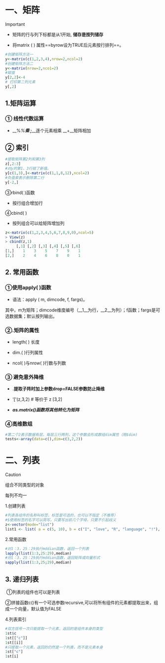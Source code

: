 # 一、矩阵

> [!IMPORTANT]
>
> * 矩阵的行与列下标都是从1开始, **储存是按列储存**
>
> * 将matrix (   ) 属性==byrow设为TRUE后元素按行排列==。
>
> ```R
> #创建矩阵方法一
> y<-matrix(c(1,2,3,4),nrow=2,ncol=2)
> #创建矩阵方法二
> y<-matrix(nrow=2,nco1=2)
> #赋值
> y[2,2]<-4
> # 打印第二列元素
> y[,2]
> ```
>

##  1.矩阵运算

### &#9312; 线性代数运算 

* __%*%__乘 ;__*__逐个元素相乘 __+__矩阵相加

##  &#9313; 索引 

```R
#提取矩阵第2列和第3列
z[,2:3]
#对y的第1、3行赋了新值。
y[c(1,3),]<-matrix(c(1,1,8,12),ncol=2)
#负值索表示删除第二行
y[-2,]
```

&#9314;rbind(   )函数

* 按行组合增加行

&#9315;cbind(   )

* 按列组合可以给矩阵增加列

```R
z<-matrix(c(1,2,3,4,5,6,7,8,9,0),ncol=5)
> View(z)
> cbind(z,1)
     [,1] [,2] [,3] [,4] [,5] [,6]
[1,]    1    3    5    7    9    1
[2,]    2    4    6    8    0    1
```



## 2. 常用函数

### &#9312;使用apply(   )函数

* 语法：apply ( m, dimcode, f, fargs)。

​		其中，m为矩阵；dimcode维度编号（__1__为行，__2__为列）；f函数；fargs是可选数据集；默认按列输出。

### &#9313;.矩阵的属性

* length(   ) 长度

* dim.(   )行列属性

* ncol(   )与nrow(   )行数与列数

### &#9314; 避免意外降维

* .__提取子阵时加上参数drop=FALSE参数防止降维__

* ’['(z,3,2) # 等价于 z [3,2]

* ***as.matrix()函数将其他转化为矩阵***

### &#9315;高维数组

```R
#第二个2表示数据有层，每层三行两列，这个参数会形成数组dim属性（用$dim)
tests<-array(data=c(),dim=c(3,2,2))
```

# 二、列表

> [!CAUTION]
>
> 组合不同类型的对象
>
> 每列不均一

1.创建列表

```R
#列表各组件的名称叫标签，标签是可选的，也可以不指定（不推荐）
#$使用标签的名字可以简写，只要写出前几个字母，只要不引起歧义
z<-vector(mode="list")
list1 <- list( a = c(5, 10), b = c("I", "love", "R", "language", "!"), c = c(TRUE, TRUE, FALSE, TRUE))
```

2.常用函数

```R
#对1：3，25：29执行mddian函数，返回一个列表
lapply(list(1:3,25:29),median)
#对1：3，25：29执行mddian函数，返回矩阵或向量形式
sapply(list(1:3,25;29),median)
```

## 3. 递归列表

​	&#9312;列表的组件也可以是列表

​	&#9313;拼接函数c()有一个可选参数recursive,可以将所有组件的元素都提取出来，组成一个向量，默认值为FALSE

4.列表索引

```R
#双方括号一次只能提取一个元素，返回的是组件本身的类型
1st$c
1st[["c"]]
1st[[i]]
#只提取一个元素，返回的仍然是一个列表，而不是元素本身
1st["c"]
1st[i]
```


